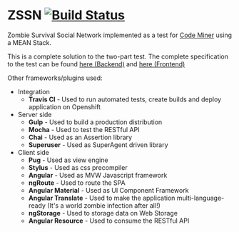 # ZSSN [![Build Status](https://travis-ci.org/leonardo-freitas-1995/ZSSN.svg?branch=master)](https://travis-ci.org/leonardo-freitas-1995/ZSSN)

Zombie Survival Social Network implemented as a test for [Code Miner](http://www.codeminer42.com) using a MEAN Stack.

This is a complete solution to the two-part test. The complete specification to the test can be found [here (Backend)](https://gist.github.com/akitaonrails/711b5553533d1a14364907bbcdbee677) and [here (Frontend)](https://gist.github.com/akitaonrails/694fc9e85735c400d7e0dc8e79576288)

Other frameworks/plugins used:
- Integration
  - **Travis CI** - Used to run automated tests, create builds and deploy application on Openshift
- Server side
  - **Gulp** - Used to build a production distribution
  - **Mocha** - Used to test the RESTful API
  - **Chai** - Used as an Assertion library
  - **Superuser** - Used as SuperAgent driven library
- Client side
  - **Pug** - Used as view engine
  - **Stylus** - Used as css precompiler
  - **Angular** - Used as MVW Javascript framework
  - **ngRoute** - Used to route the SPA
  - **Angular Material** - Used as UI Component Framework
  - **Angular Translate** - Used to make the application multi-language-ready (It's a world zombie infection after all!)
  - **ngStorage** - Used to storage data on Web Storage
  - **Angular Resource** - Used to consume the RESTful API
  
  

